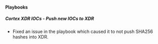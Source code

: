 
#### Playbooks

##### Cortex XDR IOCs - Push new IOCs to XDR

- Fixed an issue in the playbook which caused it to not push SHA256 hashes into XDR.
